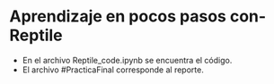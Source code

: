 # Aprendizaje en pocos pasos con-Reptile

- En el archivo Reptile_code.ipynb se encuentra el código. 
- El archivo #PracticaFinal corresponde al reporte. 
